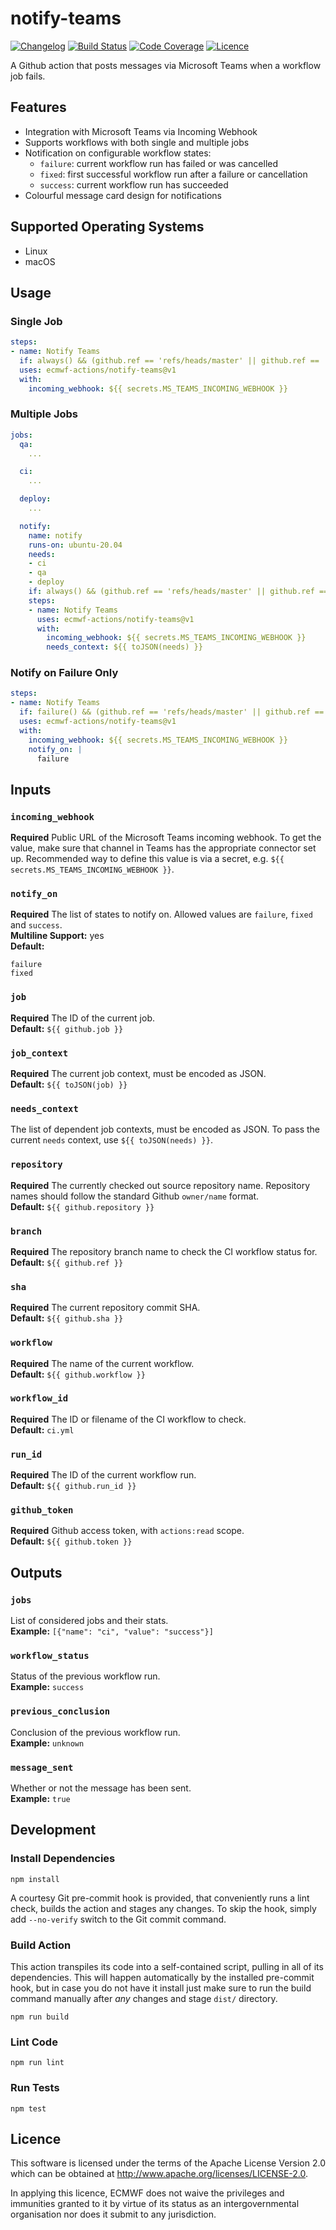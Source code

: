 # notify-teams

[![Changelog](https://img.shields.io/github/package-json/v/ecmwf-actions/notify-teams)](CHANGELOG.md)
[![Build Status](https://img.shields.io/github/workflow/status/ecmwf-actions/notify-teams/ci/main)](https://github.com/ecmwf-actions/notify-teams/actions/workflows/ci.yml?query=branch:main)
[![Code Coverage](https://img.shields.io/codecov/c/gh/ecmwf-actions/notify-teams/branch/main)](https://codecov.io/gh/ecmwf-actions/notify-teams/branch/main)
[![Licence](https://img.shields.io/github/license/ecmwf-actions/notify-teams)](https://github.com/ecmwf-actions/notify-teams/blob/main/LICENSE)

A Github action that posts messages via Microsoft Teams when a workflow job fails.

## Features

* Integration with Microsoft Teams via Incoming Webhook
* Supports workflows with both single and multiple jobs
* Notification on configurable workflow states:
  * `failure`: current workflow run has failed or was cancelled
  * `fixed`: first successful workflow run after a failure or cancellation
  * `success`: current workflow run has succeeded
* Colourful message card design for notifications

## Supported Operating Systems

* Linux
* macOS

## Usage

### Single Job

```yaml
steps:
- name: Notify Teams
  if: always() && (github.ref == 'refs/heads/master' || github.ref == 'refs/heads/develop')
  uses: ecmwf-actions/notify-teams@v1
  with:
    incoming_webhook: ${{ secrets.MS_TEAMS_INCOMING_WEBHOOK }}
```

### Multiple Jobs

```yaml
jobs:
  qa:
    ...

  ci:
    ...

  deploy:
    ...

  notify:
    name: notify
    runs-on: ubuntu-20.04
    needs:
    - ci
    - qa
    - deploy
    if: always() && (github.ref == 'refs/heads/master' || github.ref == 'refs/heads/develop')
    steps:
    - name: Notify Teams
      uses: ecmwf-actions/notify-teams@v1
      with:
        incoming_webhook: ${{ secrets.MS_TEAMS_INCOMING_WEBHOOK }}
        needs_context: ${{ toJSON(needs) }}
```

### Notify on Failure Only

```yaml
steps:
- name: Notify Teams
  if: failure() && (github.ref == 'refs/heads/master' || github.ref == 'refs/heads/develop')
  uses: ecmwf-actions/notify-teams@v1
  with:
    incoming_webhook: ${{ secrets.MS_TEAMS_INCOMING_WEBHOOK }}
    notify_on: |
      failure
```

## Inputs

### `incoming_webhook`

**Required** Public URL of the Microsoft Teams incoming webhook. To get the value, make sure that channel in Teams has the appropriate connector set up. Recommended way to define this value is via a secret, e.g. `${{ secrets.MS_TEAMS_INCOMING_WEBHOOK }}`.  

### `notify_on`

**Required** The list of states to notify on. Allowed values are `failure`, `fixed` and `success`.  
**Multiline Support:** yes  
**Default:**

```text
failure
fixed
```

### `job`

**Required** The ID of the current job.  
**Default:** `${{ github.job }}`

### `job_context`

**Required** The current job context, must be encoded as JSON.  
**Default:** `${{ toJSON(job) }}`

### `needs_context`

The list of dependent job contexts, must be encoded as JSON. To pass the current `needs` context, use `${{ toJSON(needs) }}`.  

### `repository`

**Required** The currently checked out source repository name. Repository names should follow the standard Github `owner/name` format.  
**Default:** `${{ github.repository }}`

### `branch`

**Required** The repository branch name to check the CI workflow status for.  
**Default:** `${{ github.ref }}`

### `sha`

**Required** The current repository commit SHA.  
**Default:** `${{ github.sha }}`

### `workflow`

**Required**  The name of the current workflow.  
**Default:** `${{ github.workflow }}`

### `workflow_id`

**Required** The ID or filename of the CI workflow to check.  
**Default:** `ci.yml`

### `run_id`

**Required** The ID of the current workflow run.  
**Default:** `${{ github.run_id }}`

### `github_token`

**Required** Github access token, with `actions:read` scope.  
**Default:** `${{ github.token }}`

## Outputs

### `jobs`

List of considered jobs and their stats.  
**Example:** `[{"name": "ci", "value": "success"}]`

### `workflow_status`

Status of the previous workflow run.  
**Example:** `success`

### `previous_conclusion`

Conclusion of the previous workflow run.  
**Example:** `unknown`

### `message_sent`

Whether or not the message has been sent.  
**Example:** `true`

## Development

### Install Dependencies

```
npm install
```

A courtesy Git pre-commit hook is provided, that conveniently runs a lint check, builds the action and stages any changes. To skip the hook, simply add `--no-verify` switch to the Git commit command.

### Build Action

This action transpiles its code into a self-contained script, pulling in all of its dependencies. This will happen automatically by the installed pre-commit hook, but in case you do not have it install just make sure to run the build command manually after _any_ changes and stage `dist/` directory.

```
npm run build
```

### Lint Code

```
npm run lint
```

### Run Tests

```
npm test
```

## Licence

This software is licensed under the terms of the Apache License Version 2.0 which can be obtained at http://www.apache.org/licenses/LICENSE-2.0.

In applying this licence, ECMWF does not waive the privileges and immunities granted to it by virtue of its status as an intergovernmental organisation nor does it submit to any jurisdiction.

